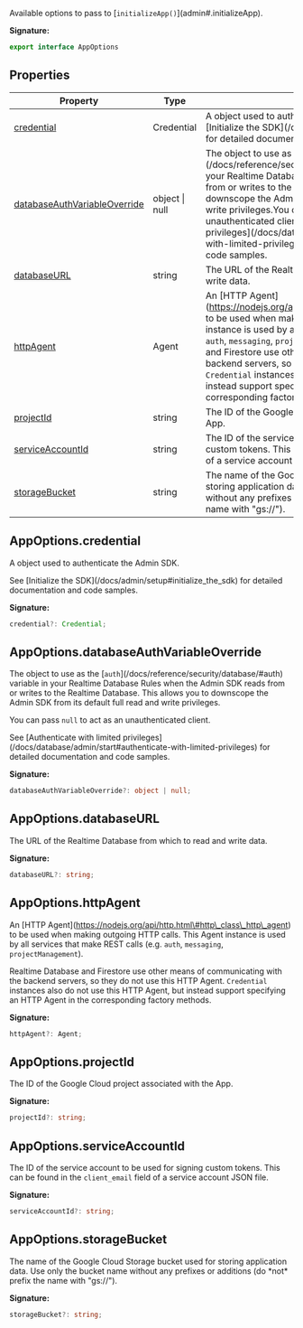 Available options to pass to \[`initializeApp()`<!-- -->\](admin\#.initializeApp).

<b>Signature:</b>

```typescript
export interface AppOptions 
```

## Properties

|  Property | Type | Description |
|  --- | --- | --- |
|  [credential](./firebase-admin.appoptions.md#appoptionscredential) | Credential | A  object used to authenticate the Admin SDK.<!-- -->See \[Initialize the SDK\](/docs/admin/setup\#initialize\_the\_sdk) for detailed documentation and code samples. |
|  [databaseAuthVariableOverride](./firebase-admin.appoptions.md#appoptionsdatabaseauthvariableoverride) | object \| null | The object to use as the \[<code>auth</code>\](/docs/reference/security/database/\#auth) variable in your Realtime Database Rules when the Admin SDK reads from or writes to the Realtime Database. This allows you to downscope the Admin SDK from its default full read and write privileges.<!-- -->You can pass <code>null</code> to act as an unauthenticated client.<!-- -->See \[Authenticate with limited privileges\](/docs/database/admin/start\#authenticate-with-limited-privileges) for detailed documentation and code samples. |
|  [databaseURL](./firebase-admin.appoptions.md#appoptionsdatabaseurl) | string | The URL of the Realtime Database from which to read and write data. |
|  [httpAgent](./firebase-admin.appoptions.md#appoptionshttpagent) | Agent | An \[HTTP Agent\](https://nodejs.org/api/http.html\#http\_class\_http\_agent) to be used when making outgoing HTTP calls. This Agent instance is used by all services that make REST calls (e.g. <code>auth</code>, <code>messaging</code>, <code>projectManagement</code>).<!-- -->Realtime Database and Firestore use other means of communicating with the backend servers, so they do not use this HTTP Agent. <code>Credential</code> instances also do not use this HTTP Agent, but instead support specifying an HTTP Agent in the corresponding factory methods. |
|  [projectId](./firebase-admin.appoptions.md#appoptionsprojectid) | string | The ID of the Google Cloud project associated with the App. |
|  [serviceAccountId](./firebase-admin.appoptions.md#appoptionsserviceaccountid) | string | The ID of the service account to be used for signing custom tokens. This can be found in the <code>client_email</code> field of a service account JSON file. |
|  [storageBucket](./firebase-admin.appoptions.md#appoptionsstoragebucket) | string | The name of the Google Cloud Storage bucket used for storing application data. Use only the bucket name without any prefixes or additions (do \*not\* prefix the name with "gs://"). |

## AppOptions.credential

A  object used to authenticate the Admin SDK.

See \[Initialize the SDK\](/docs/admin/setup\#initialize\_the\_sdk) for detailed documentation and code samples.

<b>Signature:</b>

```typescript
credential?: Credential;
```

## AppOptions.databaseAuthVariableOverride

The object to use as the \[`auth`<!-- -->\](/docs/reference/security/database/\#auth) variable in your Realtime Database Rules when the Admin SDK reads from or writes to the Realtime Database. This allows you to downscope the Admin SDK from its default full read and write privileges.

You can pass `null` to act as an unauthenticated client.

See \[Authenticate with limited privileges\](/docs/database/admin/start\#authenticate-with-limited-privileges) for detailed documentation and code samples.

<b>Signature:</b>

```typescript
databaseAuthVariableOverride?: object | null;
```

## AppOptions.databaseURL

The URL of the Realtime Database from which to read and write data.

<b>Signature:</b>

```typescript
databaseURL?: string;
```

## AppOptions.httpAgent

An \[HTTP Agent\](https://nodejs.org/api/http.html\#http\_class\_http\_agent) to be used when making outgoing HTTP calls. This Agent instance is used by all services that make REST calls (e.g. `auth`<!-- -->, `messaging`<!-- -->, `projectManagement`<!-- -->).

Realtime Database and Firestore use other means of communicating with the backend servers, so they do not use this HTTP Agent. `Credential` instances also do not use this HTTP Agent, but instead support specifying an HTTP Agent in the corresponding factory methods.

<b>Signature:</b>

```typescript
httpAgent?: Agent;
```

## AppOptions.projectId

The ID of the Google Cloud project associated with the App.

<b>Signature:</b>

```typescript
projectId?: string;
```

## AppOptions.serviceAccountId

The ID of the service account to be used for signing custom tokens. This can be found in the `client_email` field of a service account JSON file.

<b>Signature:</b>

```typescript
serviceAccountId?: string;
```

## AppOptions.storageBucket

The name of the Google Cloud Storage bucket used for storing application data. Use only the bucket name without any prefixes or additions (do \*not\* prefix the name with "gs://").

<b>Signature:</b>

```typescript
storageBucket?: string;
```
